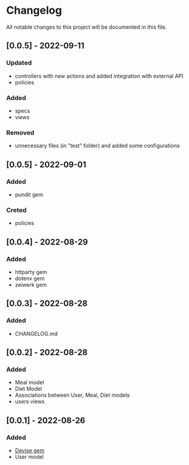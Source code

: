 # Changelog
All notable changes to this project will be documented in this file.

## [0.0.5] - 2022-09-11
### Updated
- controllers with new actions and added integration with external API
- policies
### Added
- specs
- views
### Removed
- unnecessary files (in "test" folder) and added some configurations

## [0.0.5] - 2022-09-01
### Added
- pundit gem
### Creted
- policies

## [0.0.4] - 2022-08-29
### Added
- httparty gem
- dotenv gem
- zeiwerk gem

## [0.0.3] - 2022-08-28
### Added
- CHANGELOG.md

## [0.0.2] - 2022-08-28
### Added
- Meal model
- Diet Model
- Associations between User, Meal, Diet models
- users views

## [0.0.1] - 2022-08-26
### Added
- [Devise gem](https://github.com/heartcombo/devise)
- User model
